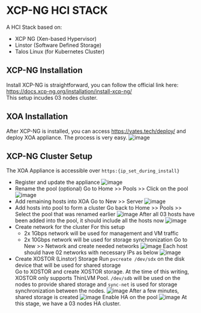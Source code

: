 # XCP-NG HCI STACK
A HCI Stack based on:
- XCP NG (Xen-based Hypervisor)
- Linstor (Software Defined Storage)
- Talos Linux (for Kubernetes Cluster)
## XCP-NG Installation ##
Install XCP-NG is straightforward, you can follow the official link here: https://docs.xcp-ng.org/installation/install-xcp-ng/  
This setup incudes 03 nodes cluster.
## XOA Installation ##
After XCP-NG is installed, you can access https://vates.tech/deploy/ and deploy XOA appliance. The process is very easy.
![image](https://github.com/user-attachments/assets/f1bb172e-a505-4053-8dff-d25bdf2999d2)  

## XCP-NG Cluster Setup ##
The XOA Appliance is accessible over `https:{ip_set_during_install}`  
* Register and update the appliance 
![image](https://github.com/user-attachments/assets/1dbffdb1-715e-4ae7-9b7a-b53609ba53b4)
* Rename the pool (optional)
Go to Home >> Pools >> Click on the pool
![image](https://github.com/user-attachments/assets/ea1fdd15-3fca-4610-917d-ee6e94649a89)
* Add remaining hosts into XOA
Go to New >> Server
![image](https://github.com/user-attachments/assets/885d6635-889e-459c-86a9-a9dedab4fda5)
* Add hosts into pool to form a cluster
Go back to Home >> Pools >> Select the pool that was renamed earlier
![image](https://github.com/user-attachments/assets/a00071d5-01a8-48aa-b56b-5f0814c819d7)
After all 03 hosts have been added into the pool, it should include all the hosts now
![image](https://github.com/user-attachments/assets/93b0417f-a678-4c7e-a8e5-87340140284c)
* Create network for the cluster
For this setup
  - 2x 1Gbps network will be used for management and VM traffic
  - 2x 10Gbps network will be used for storage synchronization
Go to New >> Network and create needed networks
![image](https://github.com/user-attachments/assets/54319370-7c46-4cd8-b0e7-23eb9aad53e6)
Each host should have 02 networks with necessary IPs as below
![image](https://github.com/user-attachments/assets/4f39a16b-6a6d-4a8b-8e7d-145d1bd33932)
* Create XOSTOR (Linstor) Storage
Run `pvcreate /dev/sdx` on the disk device that will be used for shared storage  
Go to XOSTOR and create XOSTOR storage.
At the time of this writing, XOSTOR only supports ThinLVM Pool. `/dev/sdb` will be used on the nodes to provide shared storage and `sync-net` is used for storage synchronization between the nodes.
![image](https://github.com/user-attachments/assets/ca1cc3a4-7b17-4927-b74f-a415e91bd5bc)
After a few minutes, shared storage is created
![image](https://github.com/user-attachments/assets/9b479f86-5722-467a-a799-2dc582376b9e)
Enable HA on the pool
![image](https://github.com/user-attachments/assets/ce3bc0bc-f2c9-45d1-9f68-e2b4c91b5725)
At this stage, we have a 03 nodes HA cluster.
